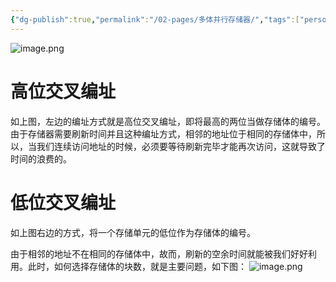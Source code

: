 ```yaml
---
{"dg-publish":true,"permalink":"/02-pages/多体并行存储器/","tags":["personal/blog","计算机组成原理"]}
---
```



![image.png](https://yelanyanyu-img-bed.oss-cn-hangzhou.aliyuncs.com/img/blog/2024/08/20240814201745.png)

# 高位交叉编址
如上图，左边的编址方式就是高位交叉编址，即将最高的两位当做存储体的编号。
由于存储器需要刷新时间并且这种编址方式，相邻的地址位于相同的存储体中，所以，当我们连续访问地址的时候，必须要等待刷新完毕才能再次访问，这就导致了时间的浪费的。
# 低位交叉编址
如上图右边的方式，将一个存储单元的低位作为存储体的编号。

由于相邻的地址不在相同的存储体中，故而，刷新的空余时间就能被我们好好利用。此时，如何选择存储体的块数，就是主要问题，如下图：
![image.png](https://yelanyanyu-img-bed.oss-cn-hangzhou.aliyuncs.com/img/blog/2024/08/20240814202113.png)
